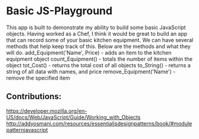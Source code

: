# Basic JS-Playground

This app is built to demonstrate my ability to build some basic JavaScript objects.
Having worked as a Chef, I think it would be great to build an app that can
record some of your basic kitchen equipment.  We can have several methods
that help keep track of this. Below are the methods and what they will do.
add_Equipment('Name', Price) - adds an item to the kitchen equipment object
count_Equipment() - totals the number of items within the object
tot_Cost() - returns the total cost of all objects
to_String() - returns a string of all data with names, and price
remove_Equipment('Name') - remove the specified item

## Contributions:
https://developer.mozilla.org/en-US/docs/Web/JavaScript/Guide/Working_with_Objects
http://addyosmani.com/resources/essentialjsdesignpatterns/book/#modulepatternjavascript